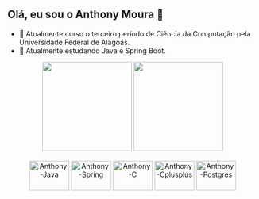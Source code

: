 ## Olá, eu sou o Anthony Moura 👋

- 🔭 Atualmente curso o terceiro período de Ciência da Computação pela Universidade Federal de Alagoas.
- 🌱 Atualmente estudando Java e Spring Boot.

<div align="center">
  <img height="180em" src="https://github-readme-stats.vercel.app/api?username=anthonygpm&show_icons=true&theme=gruvbox"/>
  <img height="180em" src="https://github-readme-stats.vercel.app/api/top-langs/?username=anthonygpm&theme=gruvbox"/>
</div>

<div style="display: inline_block", align="center"><br>
  <img align="center" alt="Anthony-Java" height="60" width="80" src="https://cdn.jsdelivr.net/gh/devicons/devicon@latest/icons/java/java-original.svg">
  <img align="center" alt="Anthony-Spring" height="60" width="80" src="https://cdn.jsdelivr.net/gh/devicons/devicon@latest/icons/spring/spring-original.svg">
  <img align="center" alt="Anthony-C" height="60" width="80" src="https://cdn.jsdelivr.net/gh/devicons/devicon@latest/icons/c/c-original.svg">
  <img align="center" alt="Anthony-Cplusplus" height="60" width="80" src="https://cdn.jsdelivr.net/gh/devicons/devicon@latest/icons/cplusplus/cplusplus-original.svg">
  <img align="center" alt="Anthony-Postgres" height="60" width="80" src="https://cdn.jsdelivr.net/gh/devicons/devicon@latest/icons/postgresql/postgresql-original.svg">
</div>
